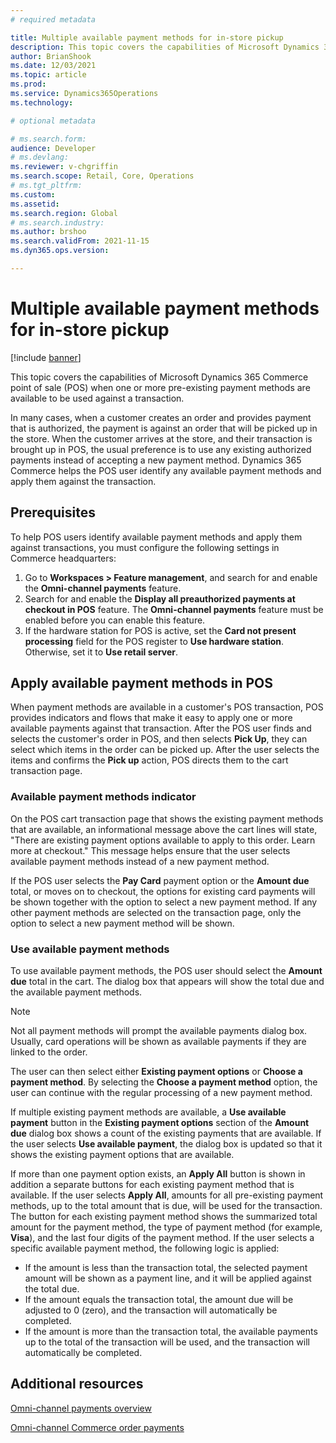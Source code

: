 ```yaml
---
# required metadata

title: Multiple available payment methods for in-store pickup
description: This topic covers the capabilities of Microsoft Dynamics 365 Commerce point of sale (POS) when one or more pre-existing payment methods can be used against a transaction.
author: BrianShook
ms.date: 12/03/2021
ms.topic: article
ms.prod: 
ms.service: Dynamics365Operations
ms.technology: 

# optional metadata

# ms.search.form: 
audience: Developer
# ms.devlang: 
ms.reviewer: v-chgriffin
ms.search.scope: Retail, Core, Operations
# ms.tgt_pltfrm: 
ms.custom: 
ms.assetid: 
ms.search.region: Global
# ms.search.industry: 
ms.author: brshoo
ms.search.validFrom: 2021-11-15
ms.dyn365.ops.version: 

---
```


# Multiple available payment methods for in-store pickup

[!include [banner](../includes/banner.md)]

This topic covers the capabilities of Microsoft Dynamics 365 Commerce point of sale (POS) when one or more pre-existing payment methods are available to be used against a transaction.

In many cases, when a customer creates an order and provides payment that is authorized, the payment is against an order that will be picked up in the store. When the customer arrives at the store, and their transaction is brought up in POS, the usual preference is to use any existing authorized payments instead of accepting a new payment method. Dynamics 365 Commerce helps the POS user identify any available payment methods and apply them against the transaction.

## Prerequisites

To help POS users identify available payment methods and apply them against transactions, you must configure the following settings in Commerce headquarters:

1. Go to **Workspaces \> Feature management**, and search for and enable the **Omni-channel payments** feature.
1. Search for and enable the **Display all preauthorized payments at checkout in POS** feature. The **Omni-channel payments** feature must be enabled before you can enable this feature.
1. If the hardware station for POS is active, set the **Card not present processing** field for the POS register to **Use hardware station**. Otherwise, set it to **Use retail server**.

## Apply available payment methods in POS

When payment methods are available in a customer's POS transaction, POS provides indicators and flows that make it easy to apply one or more available payments against that transaction. After the POS user finds and selects the customer's order in POS, and then selects **Pick Up**, they can select which items in the order can be picked up. After the user selects the items and confirms the **Pick up** action, POS directs them to the cart transaction page.

### Available payment methods indicator

On the POS cart transaction page that shows the existing payment methods that are available, an informational message above the cart lines will state, "There are existing payment options available to apply to this order. Learn more at checkout." This message helps ensure that the user selects available payment methods instead of a new payment method.

If the POS user selects the **Pay Card** payment option or the **Amount due** total, or moves on to checkout, the options for existing card payments will be shown together with the option to select a new payment method. If any other payment methods are selected on the transaction page, only the option to select a new payment method will be shown.

### Use available payment methods

To use available payment methods, the POS user should select the **Amount due** total in the cart. The dialog box that appears will show the total due and the available payment methods.

> [!NOTE]
> Not all payment methods will prompt the available payments dialog box. Usually, card operations will be shown as available payments if they are linked to the order.

The user can then select either **Existing payment options** or **Choose a payment method**. By selecting the **Choose a payment method** option, the user can continue with the regular processing of a new payment method.

If multiple existing payment methods are available, a **Use available payment** button in the **Existing payment options** section of the **Amount due** dialog box shows a count of the existing payments that are available. If the user selects **Use available payment**, the dialog box is updated so that it shows the existing payment options that are available.

If more than one payment option exists, an **Apply All** button is shown in addition a separate buttons for each existing payment method that is available. If the user selects **Apply All**, amounts for all pre-existing payment methods, up to the total amount that is due, will be used for the transaction. The button for each existing payment method shows the summarized total amount for the payment method, the type of payment method (for example, **Visa**), and the last four digits of the payment method. If the user selects a specific available payment method, the following logic is applied:

- If the amount is less than the transaction total, the selected payment amount will be shown as a payment line, and it will be applied against the total due.
- If the amount equals the transaction total, the amount due will be adjusted to 0 (zero), and the transaction will automatically be completed.
- If the amount is more than the transaction total, the available payments up to the total of the transaction will be used, and the transaction will automatically be completed.

## Additional resources

[Omni-channel payments overview](../omni-channel-payments.md)

[Omni-channel Commerce order payments](commerce-payments.md)
